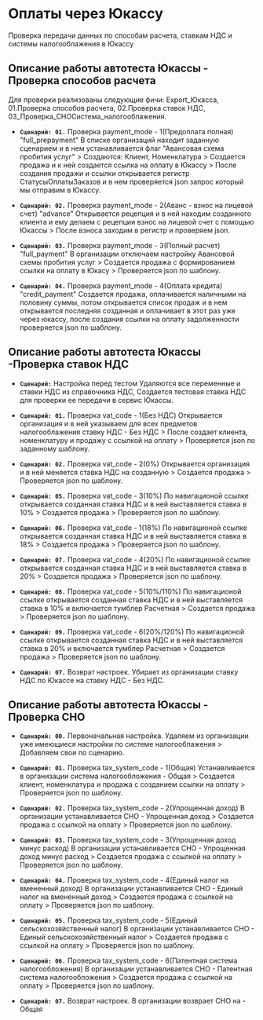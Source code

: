 # Оплаты через Юкассу

Проверка передачи данных по способам расчета, ставкам НДС и системы налогооблажения в Юкассу

## Описание работы автотеста Юкассы - Проверка способов расчета

Для проверки реализованы следующие фичи: Export_Юкасса, 01.Проверка способов расчета, 02.Проверка ставок НДС, 03_Проверка_СНОСистема_налогооблажения.

- **`Сценарий: 01.`** Проверка payment_mode - 1(Предоплата полная) "full_prepayment"
В списке организаций находит заданную сценарием и в нем устанавливается флаг "Авансовая схема пробития услуг" > Создаются: Клиент, Номенклатура > Создается продажа и к ней создается ссылка на оплату в Юкассу > После создания продажи и ссылки открывается регистр СтатусыОплатыЗаказов и в нем проверяется json запрос который мы отправим в Юкассу.

- **`Сценарий: 02.`** Проверка payment_mode - 2(Аванс - взнос на лицевой счет) "advance"
Открывается рецепция и в ней находим созданного клиента и ему делаем с рецепции взнос на лицевой счет с помощью Юкассы > После взноса заходим в регистр и проверяем json.

- **`Сценарий: 03.`** Проверка payment_mode - 3(Полный расчет) "full_payment"
В организации отключаем настройку Авансовой схемы пробития услуг > Создается продажа с формированием ссылки на оплату в Юкасу > Проверяется json по шаблону.

- **`Сценарий: 04.`** Проверка payment_mode - 4(Оплата кредита) "credit_payment"
Создается продажа, оплачивается наличными на половину суммы, потом открывается список продаж и в нем открывается последняя созданная и оплачивает в этот раз уже через юкассу, после создания ссылки на оплату задолженности проверяется json по шаблону.

## Описание работы автотеста Юкассы -Проверка ставок НДС

- **`Сценарий:`** Настройка перед тестом
Удаляются все переменные и ставки НДС из справочника НДС, Создается тестовая ставка НДС для проверки ее передачи в сервис Юкассы.

- **`Сценарий: 01.`** Проверка vat_code - 1(Без НДС)
Открывается организация и в ней указываем для всех предметов налогооблажения ставку НДС - Без НДС > После создает клиента, номенклатуру и продажу с ссылкой на оплату > Проверяется json по заданному шаблону.

- **`Сценарий: 02.`** Проверка vat_code - 2(0%)
Открывается организация и в ней меняется ставка НДС на созданную > Создается продажа > Проверяется json по шаблону.

- **`Сценарий: 05.`** Проверка vat_code - 3(10%)
По навигационой ссылке открывается созданная ставка НДС и в ней выставляется ставка в 10% > Создается продажа > Проверяется json по шаблону.

- **`Сценарий: 06.`** Проверка vat_code - 1(18%)
По навигационой ссылке открывается созданная ставка НДС и в ней выставляется ставка в 18% > Создается продажа > Проверяется json по шаблону.

- **`Сценарий: 07.`** Проверка vat_code - 4(20%)
По навигационой ссылке открывается созданная ставка НДС и в ней выставляется ставка в 20% > Создается продажа > Проверяется json по шаблону.

- **`Сценарий: 08.`** Проверка vat_code - 5(10%/110%)
По навигационой ссылке открывается созданная ставка НДС и в ней выставляется ставка в 10% и включается тумблер Расчетная > Создается продажа > Проверяется json по шаблону.

- **`Сценарий: 09.`** Проверка vat_code - 6(20%/120%)
По навигационой ссылке открывается созданная ставка НДС и в ней выставляется ставка в 20% и включается тумблер Расчетная > Создается продажа > Проверяется json по шаблону.

- **`Сценарий: 07.`** Возврат настроек.
Убирает из организации ставку НДС по Юкассе на ставку НДС - Без НДС.

## Описание работы автотеста Юкассы - Проверка СНО

- **`Сценарий: 00.`** Первоначальная настройка.
Удаляем из организации уже имеющиеся настройки по системе налогооблажения > Добавляем свои по сценарию.

- **`Сценарий: 01.`** Проверка tax_system_code - 1(Общая)
Устанавливается в организации система налогообложения - Общая > Создается клиент, номенклатура и продажа с созданием ссылки на оплату > Проверяется json по шаблону.

- **`Сценарий: 02.`** Проверка tax_system_code - 2(Упрощенная доход)
В организации устанавливается СНО - Упрощенная доход > Создается продажа с ссылкой на оплату > Проверяется json по шаблону.

- **`Сценарий: 03.`** Проверка tax_system_code - 3(Упрощенная доход минус расход)
В организации устанавливается СНО - Упрощенная доход минус расход > Создается продажа с ссылкой на оплату > Проверяется json по шаблону.

- **`Сценарий: 04.`** Проверка tax_system_code - 4(Единый налог на вмененный доход)
В организации устанавливается СНО - Единый налог на вмененный доход > Создается продажа с ссылкой на оплату > Проверяется json по шаблону.

- **`Сценарий: 05.`** Проверка tax_system_code - 5(Единый сельскохозяйственный налог)
В организации устанавливается СНО - Единый сельскохозяйственный налог > Создается продажа с ссылкой на оплату > Проверяется json по шаблону.

- **`Сценарий: 06.`** Проверка tax_system_code - 6(Патентная система налогообложения)
В организации устанавливается СНО - Патентная система налогообложения > Создается продажа с ссылкой на оплату > Проверяется json по шаблону.

- **`Сценарий: 07.`** Возврат настроек.
В организации возврает СНО на - Общая